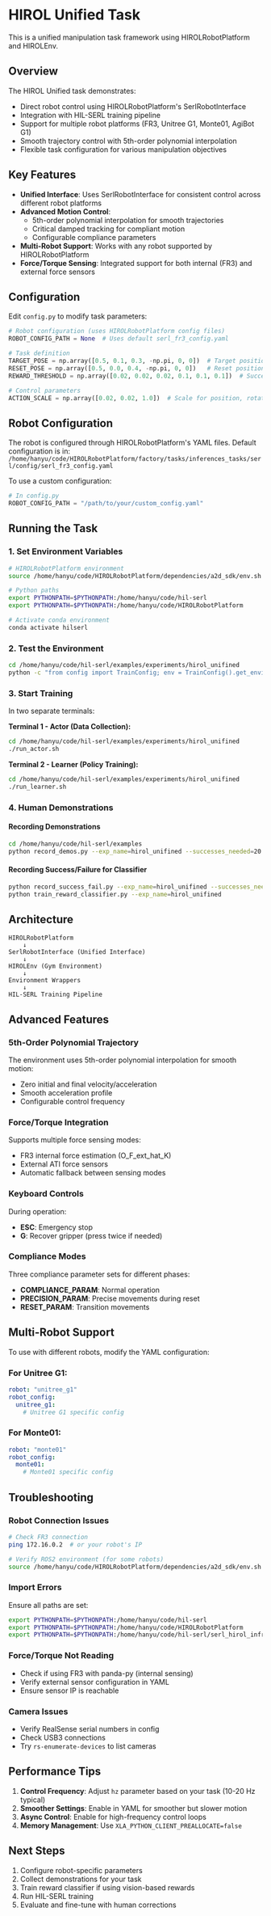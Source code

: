 # HIROL Unified Task

This is a unified manipulation task framework using HIROLRobotPlatform and HIROLEnv.

## Overview

The HIROL Unified task demonstrates:
- Direct robot control using HIROLRobotPlatform's SerlRobotInterface
- Integration with HIL-SERL training pipeline
- Support for multiple robot platforms (FR3, Unitree G1, Monte01, AgiBot G1)
- Smooth trajectory control with 5th-order polynomial interpolation
- Flexible task configuration for various manipulation objectives

## Key Features

- **Unified Interface**: Uses SerlRobotInterface for consistent control across different robot platforms
- **Advanced Motion Control**: 
  - 5th-order polynomial interpolation for smooth trajectories
  - Critical damped tracking for compliant motion
  - Configurable compliance parameters
- **Multi-Robot Support**: Works with any robot supported by HIROLRobotPlatform
- **Force/Torque Sensing**: Integrated support for both internal (FR3) and external force sensors

## Configuration

Edit `config.py` to modify task parameters:

```python
# Robot configuration (uses HIROLRobotPlatform config files)
ROBOT_CONFIG_PATH = None  # Uses default serl_fr3_config.yaml

# Task definition
TARGET_POSE = np.array([0.5, 0.1, 0.3, -np.pi, 0, 0])  # Target position
RESET_POSE = np.array([0.5, 0.0, 0.4, -np.pi, 0, 0])   # Reset position
REWARD_THRESHOLD = np.array([0.02, 0.02, 0.02, 0.1, 0.1, 0.1])  # Success threshold

# Control parameters
ACTION_SCALE = np.array([0.02, 0.02, 1.0])  # Scale for position, rotation, gripper
```

## Robot Configuration

The robot is configured through HIROLRobotPlatform's YAML files. Default configuration is in:
`/home/hanyu/code/HIROLRobotPlatform/factory/tasks/inferences_tasks/serl/config/serl_fr3_config.yaml`

To use a custom configuration:
```python
# In config.py
ROBOT_CONFIG_PATH = "/path/to/your/custom_config.yaml"
```

## Running the Task

### 1. Set Environment Variables

```bash
# HIROLRobotPlatform environment
source /home/hanyu/code/HIROLRobotPlatform/dependencies/a2d_sdk/env.sh

# Python paths
export PYTHONPATH=$PYTHONPATH:/home/hanyu/code/hil-serl
export PYTHONPATH=$PYTHONPATH:/home/hanyu/code/HIROLRobotPlatform

# Activate conda environment
conda activate hilserl
```

### 2. Test the Environment

```bash
cd /home/hanyu/code/hil-serl/examples/experiments/hirol_unifined
python -c "from config import TrainConfig; env = TrainConfig().get_environment(); print('Environment created successfully')"
```

### 3. Start Training

In two separate terminals:

**Terminal 1 - Actor (Data Collection):**
```bash
cd /home/hanyu/code/hil-serl/examples/experiments/hirol_unifined
./run_actor.sh
```

**Terminal 2 - Learner (Policy Training):**
```bash
cd /home/hanyu/code/hil-serl/examples/experiments/hirol_unifined
./run_learner.sh
```

### 4. Human Demonstrations

#### Recording Demonstrations
```bash
cd /home/hanyu/code/hil-serl/examples
python record_demos.py --exp_name=hirol_unifined --successes_needed=20
```

#### Recording Success/Failure for Classifier
```bash
python record_success_fail.py --exp_name=hirol_unifined --successes_needed=200
python train_reward_classifier.py --exp_name=hirol_unifined
```

## Architecture

```
HIROLRobotPlatform
    ↓
SerlRobotInterface (Unified Interface)
    ↓
HIROLEnv (Gym Environment)
    ↓
Environment Wrappers
    ↓
HIL-SERL Training Pipeline
```

## Advanced Features

### 5th-Order Polynomial Trajectory

The environment uses 5th-order polynomial interpolation for smooth motion:
- Zero initial and final velocity/acceleration
- Smooth acceleration profile
- Configurable control frequency

### Force/Torque Integration

Supports multiple force sensing modes:
- FR3 internal force estimation (O_F_ext_hat_K)
- External ATI force sensors
- Automatic fallback between sensing modes

### Keyboard Controls

During operation:
- **ESC**: Emergency stop
- **G**: Recover gripper (press twice if needed)

### Compliance Modes

Three compliance parameter sets for different phases:
- **COMPLIANCE_PARAM**: Normal operation
- **PRECISION_PARAM**: Precise movements during reset
- **RESET_PARAM**: Transition movements

## Multi-Robot Support

To use with different robots, modify the YAML configuration:

### For Unitree G1:
```yaml
robot: "unitree_g1"
robot_config:
  unitree_g1:
    # Unitree G1 specific config
```

### For Monte01:
```yaml
robot: "monte01"
robot_config:
  monte01:
    # Monte01 specific config
```

## Troubleshooting

### Robot Connection Issues
```bash
# Check FR3 connection
ping 172.16.0.2  # or your robot's IP

# Verify ROS2 environment (for some robots)
source /home/hanyu/code/HIROLRobotPlatform/dependencies/a2d_sdk/env.sh
```

### Import Errors
Ensure all paths are set:
```bash
export PYTHONPATH=$PYTHONPATH:/home/hanyu/code/hil-serl
export PYTHONPATH=$PYTHONPATH:/home/hanyu/code/HIROLRobotPlatform
export PYTHONPATH=$PYTHONPATH:/home/hanyu/code/hil-serl/serl_hirol_infra
```

### Force/Torque Not Reading
- Check if using FR3 with panda-py (internal sensing)
- Verify external sensor configuration in YAML
- Ensure sensor IP is reachable

### Camera Issues
- Verify RealSense serial numbers in config
- Check USB3 connections
- Try `rs-enumerate-devices` to list cameras

## Performance Tips

1. **Control Frequency**: Adjust `hz` parameter based on your task (10-20 Hz typical)
2. **Smoother Settings**: Enable in YAML for smoother but slower motion
3. **Async Control**: Enable for high-frequency control loops
4. **Memory Management**: Use `XLA_PYTHON_CLIENT_PREALLOCATE=false`

## Next Steps

1. Configure robot-specific parameters
2. Collect demonstrations for your task
3. Train reward classifier if using vision-based rewards
4. Run HIL-SERL training
5. Evaluate and fine-tune with human corrections